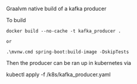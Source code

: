 Graalvm native build of a kafka producer

To build

    docker build --no-cache -t kafka_producer .

    or
    
    .\mvnw.cmd spring-boot:build-image -DskipTests


Then the producer can be ran up in kubernetes via 

kubectl apply -f <project root>/k8s/kafka_producer.yaml
